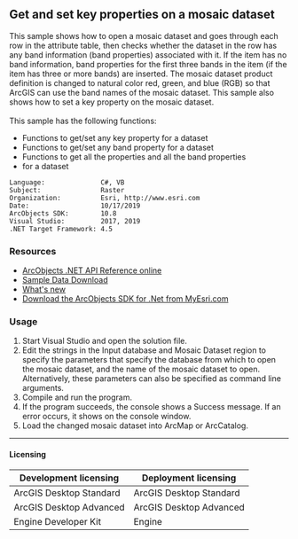 ## Get and set key properties on a mosaic dataset

  <div xmlns="http://www.w3.org/1999/xhtml">
    <div>This sample shows how to open a mosaic dataset and goes through each row in the attribute table, then checks whether the dataset in the row has any band information (band properties) associated with it. If the item has no band information, band properties for the first three bands in the item (if the item has three or more bands) are inserted. The mosaic dataset product definition is changed to natural color red, green, and blue (RGB) so that ArcGIS can use the band names of the mosaic dataset. This sample also shows how to set a key property on the mosaic dataset.</div>
    <div> </div>
    <div>This sample has the following functions:</div>

*   Functions to get/set any key property for a dataset
*   Functions to get/set any band property for a dataset
*   Functions to get all the properties and all the band properties 
*   <div>for a dataset</div>

  </div>  


<!-- TODO: Fill this section below with metadata about this sample-->
```
Language:              C#, VB
Subject:               Raster
Organization:          Esri, http://www.esri.com
Date:                  10/17/2019
ArcObjects SDK:        10.8
Visual Studio:         2017, 2019
.NET Target Framework: 4.5
```

### Resources

* [ArcObjects .NET API Reference online](http://desktop.arcgis.com/en/arcobjects/latest/net/webframe.htm)  
* [Sample Data Download](../../releases)  
* [What's new](http://desktop.arcgis.com/en/arcobjects/latest/net/webframe.htm#91cabc68-2271-400a-8ff9-c7fb25108546.htm)  
* [Download the ArcObjects SDK for .Net from MyEsri.com](https://my.esri.com/)  

### Usage
1. Start Visual Studio and open the solution file.  
1. Edit the strings in the Input database and Mosaic Dataset region to specify the parameters that specify the database from which to open the mosaic dataset, and the name of the mosaic dataset to open. Alternatively, these parameters can also be specified as command line arguments.  
1. Compile and run the program.  
1. If the program succeeds, the console shows a Success message. If an error occurs, it shows on the console window.  
1. Load the changed mosaic dataset into ArcMap or ArcCatalog.  









---------------------------------

#### Licensing  
| Development licensing | Deployment licensing | 
| ------------- | ------------- | 
| ArcGIS Desktop Standard | ArcGIS Desktop Standard |  
| ArcGIS Desktop Advanced | ArcGIS Desktop Advanced |  
| Engine Developer Kit | Engine |  


